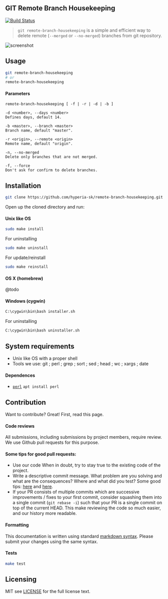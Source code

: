 ## GIT Remote Branch Housekeeping

[![Build Status](https://travis-ci.org/hyperia-sk/remote-branch-housekeeping.svg?branch=master)](https://travis-ci.org/hyperia-sk/remote-branch-housekeeping)

> `git remote-branch-housekeeping` is a simple and efficient way to delete remote (`--merged` or `--no-merged`) branches from git repository.

![screenshot](https://user-images.githubusercontent.com/6382002/28468955-f327d632-6e34-11e7-8848-753c94dbc644.png)

## Usage

```bash
git remote-branch-housekeeping
# or 
remote-branch-housekeeping
```

#### Parameters
```
remote-branch-housekeeping [ -f | -r | -d | -b ]

-d <number>, --days <number>
Defines days, default 14.

-b <master>, --branch <master>
Branch name, default "master".

-r <origin>, --remote <origin>
Remote name, default "origin".

-n, --no-merged
Delete only branches that are not merged.

-f, --force
Don't ask for confirm to delete branches.
```

## Installation

```bash
git clone https://github.com/hyperia-sk/remote-branch-housekeeping.git && cd remote-branch-housekeeping
```

Open up the cloned directory and run:

#### Unix like OS

```bash
sudo make install
```

For uninstalling

```bash
sudo make uninstall
```

For update/reinstall

```bash
sudo make reinstall
```

#### OS X (homebrew)

@todo

#### Windows (cygwin)

```bash
C:\cygwin\bin\bash installer.sh
```

For uninstalling

```bash
C:\cygwin\bin\bash uninstaller.sh
```


## System requirements

* Unix like OS with a proper shell
* Tools we use: git ; perl ; grep ; sort ; sed ; head ; wc ; xargs ; date


#### Dependences

* [`perl`](https://www.perl.org/get.html) `apt install perl`


## Contribution 

Want to contribute? Great! First, read this page.

#### Code reviews

All submissions, including submissions by project members, require review. 
We use Github pull requests for this purpose.

#### Some tips for good pull requests:
* Use our code
  When in doubt, try to stay true to the existing code of the project.
* Write a descriptive commit message. What problem are you solving and what
  are the consequences? Where and what did you test? Some good tips:
  [here](http://robots.thoughtbot.com/5-useful-tips-for-a-better-commit-message)
  and [here](https://www.kernel.org/doc/Documentation/SubmittingPatches).
* If your PR consists of multiple commits which are successive improvements /
  fixes to your first commit, consider squashing them into a single commit
  (`git rebase -i`) such that your PR is a single commit on top of the current
  HEAD. This make reviewing the code so much easier, and our history more
  readable.

#### Formatting

This documentation is written using standard [markdown syntax](https://help.github.com/articles/markdown-basics/). Please submit your changes using the same syntax.

#### Tests

```bash
make test
```

## Licensing
MIT see [LICENSE][] for the full license text.

   [read this page]: https://github.com/hyperia-sk/remote-branch-housekeeping/blob/master/CONTRIBUTING.md
   [landing page]: https://github.com/hyperia-sk/remote-branch-housekeeping
   [LICENSE]: https://github.com/hyperia-sk/remote-branch-housekeeping/blob/master/LICENSE
